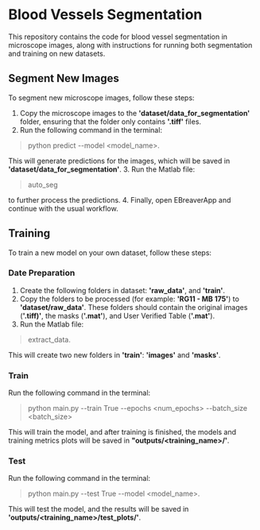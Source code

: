 # Blood Vessels Segmentation
This repository contains the code for blood vessel segmentation in microscope images,
along with instructions for running both segmentation and training on new datasets.


## Segment New Images
To segment new microscope images, follow these steps:
1. Copy the microscope images to the **'dataset/data_for_segmentation'** folder,
ensuring that the folder only contains **'.tiff'** files.
2. Run the following command in the terminal:
>python predict --model <model_name>.

This will generate predictions for the images, which will be saved in **'dataset/data_for_segmentation'**.
3. Run the Matlab file:
>auto_seg

to further process the predictions.
4. Finally, open EBreaverApp and continue with the usual workflow.



## Training
To train a new model on your own dataset, follow these steps:

### Date Preparation

1. Create the following folders in dataset: **'raw_data'**, and **'train'**.
2. Copy the folders to be processed (for example: **'RG11 - MB 175'**) to **'dataset/raw_data'**.
These folders should contain the original images (**'.tiff)'**, the masks (**'.mat'**), and
User Verified Table (**'.mat'**).
3. Run the Matlab file:
>extract_data.
 
This will create two new folders in **'train'**: **'images'** and **'masks'**.


### Train
Run the following command in the terminal:
> python main.py --train True --epochs <num_epochs> --batch_size <batch_size>

This will train the model, and after training is finished, the models and
training metrics plots will be saved in **"outputs/<training_name>/'**.

### Test
Run the following command in the terminal:
>python main.py --test True --model <model_name>.

This will test the model, and the results will be saved in **'outputs/<training_name>/test_plots/'**.


